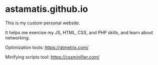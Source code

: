 # astamatis.github.io

This is my custom personal website.

It helps me exercise my JS, HTML, CSS, and PHP skills, and learn about networking.

Optimization tools: https://gtmetrix.com/

Minifying scripts tool: https://cssminifier.com/
